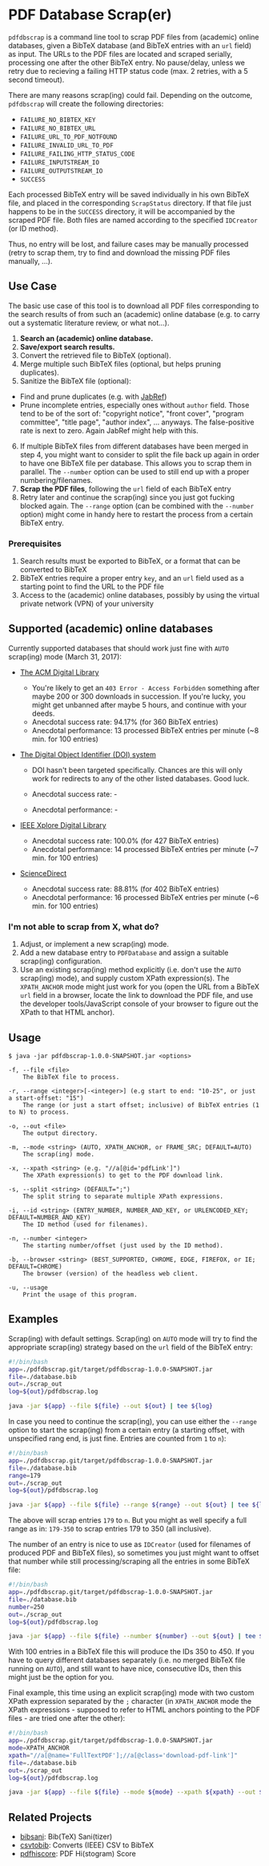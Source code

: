 # PDF Database Scrap(er)

`pdfdbscrap` is a command line tool to scrap PDF files from (academic) online databases, given a BibTeX database (and BibTeX entries with an `url` field) as input. The URLs to the PDF files are located and scraped serially, processing one after the other BibTeX entry. No pause/delay, unless we retry due to recieving a failing HTTP status code (max. 2 retries, with a 5 second timeout).

There are many reasons scrap(ing) could fail. Depending on the outcome, `pdfdbscrap` will create the following directories:

* `FAILURE_NO_BIBTEX_KEY`
* `FAILURE_NO_BIBTEX_URL`
* `FAILURE_URL_TO_PDF_NOTFOUND`
* `FAILURE_INVALID_URL_TO_PDF`
* `FAILURE_FAILING_HTTP_STATUS_CODE`
* `FAILURE_INPUTSTREAM_IO`
* `FAILURE_OUTPUTSTREAM_IO`
* `SUCCESS`

Each processed BibTeX entry will be saved individually in his own BibTeX file, and placed in the corresponding `ScrapStatus` directory. If that file just happens to be in the `SUCCESS` directory, it will be accompanied by the scraped PDF file. Both files are named according to the specified `IDCreator` (or ID method).

Thus, no entry will be lost, and failure cases may be manually processed (retry to scrap them, try to find and download the missing PDF files manually, ...).


## Use Case

The basic use case of this tool is to download all PDF files corresponding to the search results of from such an (academic) online database (e.g. to carry out a systematic literature review, or what not...).

1. **Search an (academic) online database.**
2. **Save/export search results.**
3. Convert the retrieved file to BibTeX (optional).
4. Merge multiple such BibTeX files (optional, but helps pruning duplicates).
5. Sanitize the BibTeX file (optional):
  - Find and prune duplicates (e.g. with [JabRef](http://www.jabref.org/))
  - Prune incomplete entries, especially ones without `author` field. Those tend to be of the sort of: "copyright notice", "front cover", "program committee", "title page", "author index", ... anyways. The false-positive rate is next to zero. Again JabRef might help with this.
6. If multiple BibTeX files from different databases have been merged in step 4, you might want to consider to split the file back up again in order to have one BibTeX file per database. This allows you to scrap them in parallel. The `--number` option can be used to still end up with a proper numbering/filenames.
7. **Scrap the PDF files**, following the `url` field of each BibTeX entry
8. Retry later and continue the scrap(ing) since you just got fucking blocked again. The `--range` option (can be combined with the `--number` option) might come in handy here to restart the process from a certain BibTeX entry.

### Prerequisites

1. Search results must be exported to BibTeX, or a format that can be converted to BibTeX
2. BibTeX entries require a proper entry `key`, and an `url` field used as a starting point to find the URL to the PDF file
3. Access to the (academic) online databases, possibly by using the virtual private network (VPN) of your university


## Supported (academic) online databases

Currently supported databases that should work just fine with `AUTO` scrap(ing) mode (March 31, 2017):

* [The ACM Digital Library](http://dl.acm.org/)
  
  - You're likely to get an `403 Error - Access Forbidden` something after maybe 200 or 300 downloads in succession. If you're lucky, you might get unbanned after maybe 5 hours, and continue with your deeds.
  - Anecdotal success rate: 94.17% (for 360 BibTeX entries)
  - Anecdotal performance: 13 processed BibTeX entries per minute (~8 min. for 100 entries)
  
* [The Digital Object Identifier (DOI) system](http://dx.doi.org/)
  
  - DOI hasn't been targeted specifically. Chances are this will only work for redirects to any of the other listed databases. Good luck.
  
  - Anecdotal success rate: -
  - Anecdotal performance: -
  
* [IEEE Xplore Digital Library](http://ieeexplore.ieee.org/)
  
  - Anecdotal success rate: 100.0% (for 427 BibTeX entries)
  - Anecdotal performance: 14 processed BibTeX entries per minute (~7 min. for 100 entries)
  
* [ScienceDirect](http://www.sciencedirect.com/)
  
  - Anecdotal success rate: 88.81% (for 402 BibTeX entries)
  - Anecdotal performance: 16 processed BibTeX entries per minute (~6 min. for 100 entries)


### I'm not able to scrap from X, what do?

1. Adjust, or implement a new scrap(ing) mode.
2. Add a new database entry to `PDFDatabase` and assign a suitable scrap(ing) configuration.
3. Use an existing scrap(ing) method explicitly (i.e. don't use the `AUTO` scrap(ing) mode), and supply custom XPath expression(s). The `XPATH_ANCHOR` mode might just work for you (open the URL from a BibTeX `url` field in a browser, locate the link to download the PDF file, and use the developer tools/JavaScript console of your browser to figure out the XPath to that HTML anchor).


## Usage

```
$ java -jar pdfdbscrap-1.0.0-SNAPSHOT.jar <options>

-f, --file <file>
    The BibTeX file to process.

-r, --range <integer>[-<integer>] (e.g start to end: "10-25", or just a start-offset: "15")
    The range (or just a start offset; inclusive) of BibTeX entries (1 to N) to process.

-o, --out <file>
    The output directory.

-m, --mode <string> (AUTO, XPATH_ANCHOR, or FRAME_SRC; DEFAULT=AUTO)
    The scrap(ing) mode.

-x, --xpath <string> (e.g. "//a[@id='pdfLink']")
    The XPath expression(s) to get to the PDF download link.

-s, --split <string> (DEFAULT=";")
    The split string to separate multiple XPath expressions.

-i, --id <string> (ENTRY_NUMBER, NUMBER_AND_KEY, or URLENCODED_KEY; DEFAULT=NUMBER_AND_KEY)
    The ID method (used for filenames).

-n, --number <integer>
    The starting number/offset (just used by the ID method).

-b, --browser <string> (BEST_SUPPORTED, CHROME, EDGE, FIREFOX, or IE; DEFAULT=CHROME)
    The browser (version) of the headless web client.

-u, --usage
    Print the usage of this program.
```

## Examples

Scrap(ing) with default settings. Scrap(ing) on `AUTO` mode will try to find the appropriate scrap(ing) strategy based on the `url` field of the BibTeX entry:

```bash
#!/bin/bash
app=./pdfdbscrap.git/target/pdfdbscrap-1.0.0-SNAPSHOT.jar
file=./database.bib
out=./scrap_out
log=${out}/pdfdbscrap.log

java -jar ${app} --file ${file} --out ${out} | tee ${log}
```

In case you need to continue the scrap(ing), you can use either the `--range` option to start the scrap(ing) from a certain entry (a starting offset, with unspecified rang end, is just fine. Entries are counted from `1` to `n`):

```bash
#!/bin/bash
app=./pdfdbscrap.git/target/pdfdbscrap-1.0.0-SNAPSHOT.jar
file=./database.bib
range=179
out=./scrap_out
log=${out}/pdfdbscrap.log

java -jar ${app} --file ${file} --range ${range} --out ${out} | tee ${log}
```

The above will scrap entries `179` to `n`. But you might as well specify a full range as in: `179-350` to scrap entries 179 to 350 (all inclusive).

The number of an entry is nice to use as `IDCreator` (used for filenames of produced PDF and BibTeX files), so sometimes you just might want to offset that number while still processing/scraping all the entries in some BibTeX file:

```bash
#!/bin/bash
app=./pdfdbscrap.git/target/pdfdbscrap-1.0.0-SNAPSHOT.jar
file=./database.bib
number=250
out=./scrap_out
log=${out}/pdfdbscrap.log

java -jar ${app} --file ${file} --number ${number} --out ${out} | tee ${log}
```

With 100 entries in a BibTeX file this will produce the IDs 350 to 450. If you have to query different databases separately (i.e. no merged BibTeX file running on `AUTO`), and still want to have nice, consecutive IDs, then this might just be the option for you.

Final example, this time using an explicit scrap(ing) mode with two custom XPath expression separated by the `;` character (in `XPATH_ANCHOR` mode the XPath expressions - supposed to refer to HTML anchors pointing to the PDF files - are tried one after the other):

```bash
#!/bin/bash
app=./pdfdbscrap.git/target/pdfdbscrap-1.0.0-SNAPSHOT.jar
mode=XPATH_ANCHOR
xpath="//a[@name='FullTextPDF'];//a[@class='download-pdf-link']"
file=./database.bib
out=./scrap_out
log=${out}/pdfdbscrap.log

java -jar ${app} --file ${file} --mode ${mode} --xpath ${xpath} --out ${out} | tee ${log}
```

## Related Projects

* [bibsani](https://github.com/limstepf/bibsani): Bib(TeX) Sani(tizer)
* [csvtobib](https://github.com/limstepf/csvtobib): Converts (IEEE) CSV to BibTeX
* [pdfhiscore](https://github.com/limstepf/pdfhiscore): PDF Hi(stogram) Score
